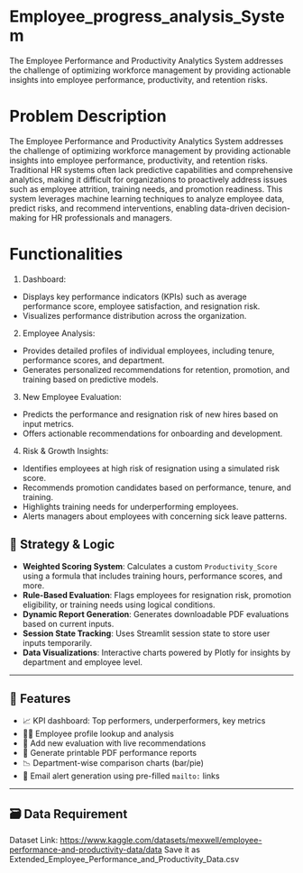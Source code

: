 # Employee_progress_analysis_System
The Employee Performance and Productivity Analytics System addresses the challenge of optimizing workforce management by providing actionable insights into employee performance, productivity, and retention risks. 

# Problem Description
The Employee Performance and Productivity Analytics System addresses the challenge of optimizing workforce management by providing actionable insights into employee performance, productivity, and retention risks. Traditional HR systems often lack predictive capabilities and comprehensive analytics, making it difficult for organizations to proactively address issues such as employee attrition, training needs, and promotion readiness. This system leverages machine learning techniques to analyze employee data, predict risks, and recommend interventions, enabling data-driven decision-making for HR professionals and managers.

# Functionalities
1.	Dashboard:
- Displays key performance indicators (KPIs) such as average performance score, employee satisfaction, and resignation risk.
- Visualizes performance distribution across the organization.
2.	Employee Analysis:
- Provides detailed profiles of individual employees, including tenure, performance scores, and department.
- Generates personalized recommendations for retention, promotion, and training based on predictive models.
3.	New Employee Evaluation:
- Predicts the performance and resignation risk of new hires based on input metrics.
- Offers actionable recommendations for onboarding and development.


4.	Risk & Growth Insights:
- Identifies employees at high risk of resignation using a simulated risk score.
- Recommends promotion candidates based on performance, tenure, and training.
- Highlights training needs for underperforming employees.
- Alerts managers about employees with concerning sick leave patterns.

## 🧠 Strategy & Logic

- **Weighted Scoring System**: Calculates a custom `Productivity_Score` using a formula that includes training hours, performance scores, and more.
- **Rule-Based Evaluation**: Flags employees for resignation risk, promotion eligibility, or training needs using logical conditions.
- **Dynamic Report Generation**: Generates downloadable PDF evaluations based on current inputs.
- **Session State Tracking**: Uses Streamlit session state to store user inputs temporarily.
- **Data Visualizations**: Interactive charts powered by Plotly for insights by department and employee level.

---

## 📂 Features

- 📈 KPI dashboard: Top performers, underperformers, key metrics
- 🧑‍💼 Employee profile lookup and analysis
- 📝 Add new evaluation with live recommendations
- 📄 Generate printable PDF performance reports
- 📉 Department-wise comparison charts (bar/pie)
- 📧 Email alert generation using pre-filled `mailto:` links

---

## 🗃️ Data Requirement

Dataset Link: https://www.kaggle.com/datasets/mexwell/employee-performance-and-productivity-data/data
Save it as Extended_Employee_Performance_and_Productivity_Data.csv
